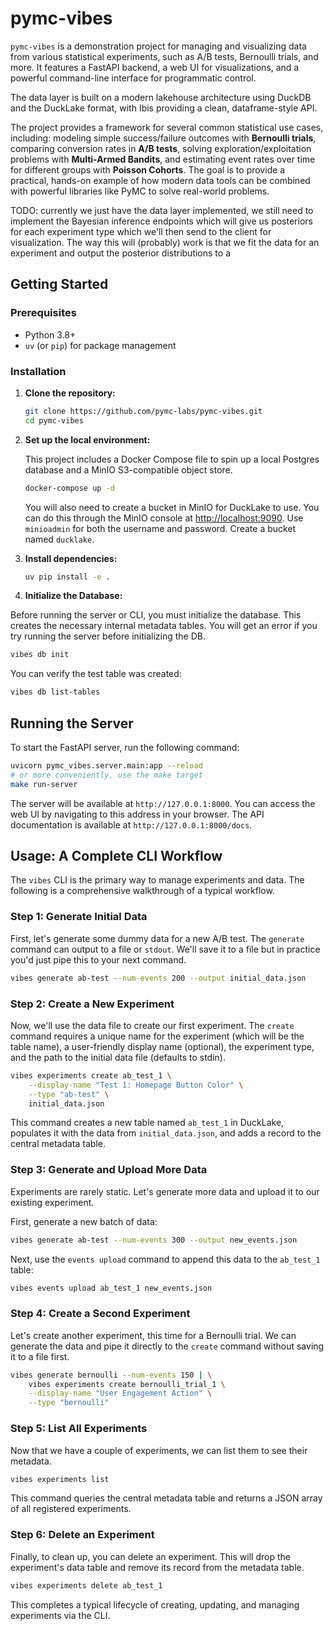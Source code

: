 # pymc-vibes

`pymc-vibes` is a demonstration project for managing and visualizing data from various statistical experiments, such as A/B tests, Bernoulli trials, and more. It features a FastAPI backend, a web UI for visualizations, and a powerful command-line interface for programmatic control.

The data layer is built on a modern lakehouse architecture using DuckDB and the DuckLake format, with Ibis providing a clean, dataframe-style API.

The project provides a framework for several common statistical use cases, including: modeling simple success/failure outcomes with **Bernoulli trials**, comparing conversion rates in **A/B tests**, solving exploration/exploitation problems with **Multi-Armed Bandits**, and estimating event rates over time for different groups with **Poisson Cohorts**. The goal is to provide a practical, hands-on example of how modern data tools can be combined with powerful libraries like PyMC to solve real-world problems.

TODO: currently we just have the data layer implemented, we still need to implement the Bayesian inference endpoints which will give us posteriors for each experiment type which we'll then send to the client for visualization. The way this will (probably) work is that we fit the data for an experiment and output the posterior distributions to a

## Getting Started

### Prerequisites

- Python 3.8+
- `uv` (or `pip`) for package management

### Installation

1.  **Clone the repository:**

    ```bash
    git clone https://github.com/pymc-labs/pymc-vibes.git
    cd pymc-vibes
    ```

2.  **Set up the local environment:**

    This project includes a Docker Compose file to spin up a local Postgres database and a MinIO S3-compatible object store.

    ```bash
    docker-compose up -d
    ```

    You will also need to create a bucket in MinIO for DuckLake to use. You can do this through the MinIO console at [http://localhost:9090](http://localhost:9090). Use `minioadmin` for both the username and password. Create a bucket named `ducklake`.

3.  **Install dependencies:**

    ```bash
    uv pip install -e .
    ```

4.  **Initialize the Database:**

Before running the server or CLI, you must initialize the database. This creates the necessary internal metadata tables. You will get an error if you try running the server before initializing the DB.

```bash
vibes db init
```

You can verify the test table was created:

```bash
vibes db list-tables
```

## Running the Server

To start the FastAPI server, run the following command:

```bash
uvicorn pymc_vibes.server.main:app --reload
# or more conveniently, use the make target
make run-server
```

The server will be available at `http://127.0.0.1:8000`. You can access the web UI by navigating to this address in your browser. The API documentation is available at `http://127.0.0.1:8000/docs`.

## Usage: A Complete CLI Workflow

The `vibes` CLI is the primary way to manage experiments and data. The following is a comprehensive walkthrough of a typical workflow.

### Step 1: Generate Initial Data

First, let's generate some dummy data for a new A/B test. The `generate` command can output to a file or `stdout`. We'll save it to a file but in practice you'd just pipe this to your next command.

```bash
vibes generate ab-test --num-events 200 --output initial_data.json
```

### Step 2: Create a New Experiment

Now, we'll use the data file to create our first experiment. The `create` command requires a unique name for the experiment (which will be the table name), a user-friendly display name (optional), the experiment type, and the path to the initial data file (defaults to stdin).

```bash
vibes experiments create ab_test_1 \
    --display-name "Test 1: Homepage Button Color" \
    --type "ab-test" \
    initial_data.json
```

This command creates a new table named `ab_test_1` in DuckLake, populates it with the data from `initial_data.json`, and adds a record to the central metadata table.

### Step 3: Generate and Upload More Data

Experiments are rarely static. Let's generate more data and upload it to our existing experiment.

First, generate a new batch of data:

```bash
vibes generate ab-test --num-events 300 --output new_events.json
```

Next, use the `events upload` command to append this data to the `ab_test_1` table:

```bash
vibes events upload ab_test_1 new_events.json
```

### Step 4: Create a Second Experiment

Let's create another experiment, this time for a Bernoulli trial. We can generate the data and pipe it directly to the `create` command without saving it to a file first.

```bash
vibes generate bernoulli --num-events 150 | \
    vibes experiments create bernoulli_trial_1 \
    --display-name "User Engagement Action" \
    --type "bernoulli"
```

### Step 5: List All Experiments

Now that we have a couple of experiments, we can list them to see their metadata.

```bash
vibes experiments list
```

This command queries the central metadata table and returns a JSON array of all registered experiments.

### Step 6: Delete an Experiment

Finally, to clean up, you can delete an experiment. This will drop the experiment's data table and remove its record from the metadata table.

```bash
vibes experiments delete ab_test_1
```

This completes a typical lifecycle of creating, updating, and managing experiments via the CLI.
